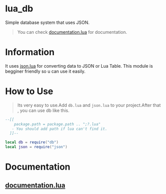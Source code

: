 # lua_db
Simple database system that uses JSON.
> You can check [documentation.lua](https://github.com/zeykatecool/lua_db/blob/main/examples/documentation.lua) for documentation.

# Information
It uses [json.lua](https://github.com/zeykatecool/lua_db/blob/main/json.lua) for converting data to JSON or Lua Table.
This module is begginer friendly so u can use it easily.

# How to Use
> Its very easy to use.Add `db.lua` and `json.lua` to your project.After that , you can use db like this.
```lua
--[[
    package.path = package.path .. ";?.lua"
   - You should add path if lua can't find it.
  ]]--

local db = require("db")
local json = require("json")
```

# Documentation

## [documentation.lua](https://github.com/zeykatecool/lua_db/blob/main/examples/documentation.lua)
